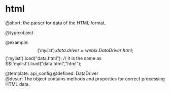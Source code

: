 html
=============


@short: the parser for data of the HTML format.
	

@type:object

@example:
$$('mylist').data.driver = webix.DataDriver.html;
$$('mylist').load("data.html");
// it is the same as
$$('mylist').load("data.html","html");

@template:	api_config
@defined:	DataDriver	
@descr:
The object contains methods and properties for correct processing HTML data.


